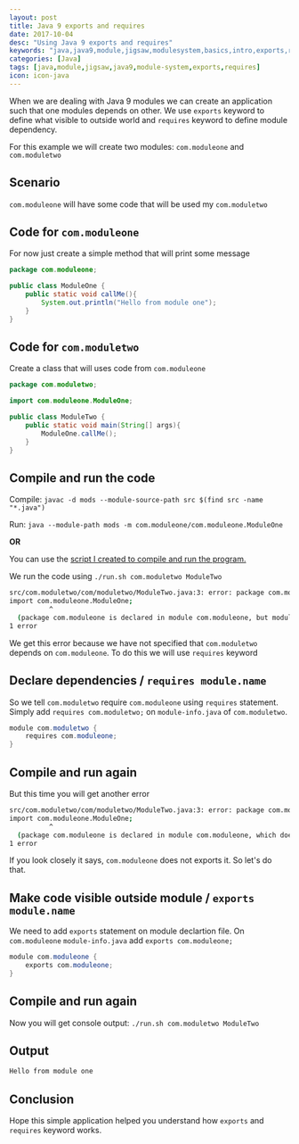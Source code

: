 ```yaml
---
layout: post
title: Java 9 exports and requires
date: 2017-10-04
desc: "Using Java 9 exports and requires"
keywords: "java,java9,module,jigsaw,modulesystem,basics,intro,exports,requires"
categories: [Java]
tags: [java,module,jigsaw,java9,module-system,exports,requires]
icon: icon-java
---
```


When we are dealing with Java 9 modules we can create an application such that one modules depends on other. We use `exports` keyword to define what visible to outside world and `requires` keyword to define module dependency.

For this example we will create two modules: `com.moduleone` and `com.moduletwo`


## **Scenario**
`com.moduleone` will have some code that will be used my `com.moduletwo`


## **Code for `com.moduleone`**
For now just create a simple method that will print some message

```java
package com.moduleone;

public class ModuleOne {
    public static void callMe(){
        System.out.println("Hello from module one");
    }
}
```


## **Code for `com.moduletwo`**
Create a class that will uses code from `com.moduleone`
```java
package com.moduletwo;

import com.moduleone.ModuleOne;

public class ModuleTwo {
    public static void main(String[] args){
        ModuleOne.callMe();
    }
}
```

## **Compile and run the code**
Compile: `javac -d mods --module-source-path src $(find src -name "*.java")`

Run: `java --module-path mods -m com.moduleone/com.moduleone.ModuleOne`

**OR** 

You can use the [script I created to compile and run the program.](https://github.com/atuladhar-aman/java9-basics/blob/master/01-module-basics/run.sh) 

We run the code using `./run.sh com.moduletwo ModuleTwo` 

```bash
src/com.moduletwo/com/moduletwo/ModuleTwo.java:3: error: package com.moduleone is not visible
import com.moduleone.ModuleOne;
          ^
  (package com.moduleone is declared in module com.moduleone, but module com.moduletwo does not read it)
1 error
```
We get this error because we have not specified that `com.moduletwo` depends on `com.moduleone`. To do this we will use `requires` keyword


## **Declare dependencies / `requires module.name`**
So we tell `com.moduletwo` require `com.moduleone` using `requires` statement. Simply add `requires com.moduletwo;` on `module-info.java` of `com.moduletwo`.

```java
module com.moduletwo {
    requires com.moduleone;
}
```
## **Compile and run again**
But this time you will get another error
```bash
src/com.moduletwo/com/moduletwo/ModuleTwo.java:3: error: package com.moduleone is not visible
import com.moduleone.ModuleOne;
          ^
  (package com.moduleone is declared in module com.moduleone, which does not export it)
1 error
```
If you look closely it says, `com.moduleone` does not exports it. So let's do that.

## **Make code visible outside module / `exports module.name`**
We need to add `exports` statement on module declartion file.
On `com.moduleone` `module-info.java` add `exports com.moduleone;`

```java
module com.moduleone {
    exports com.moduleone;
}
```

## **Compile and run again**
Now you will get console output: `./run.sh com.moduletwo ModuleTwo`

## **Output**
```bash
Hello from module one
```

## **Conclusion**
Hope this simple application helped you understand how `exports` and `requires` keyword works.